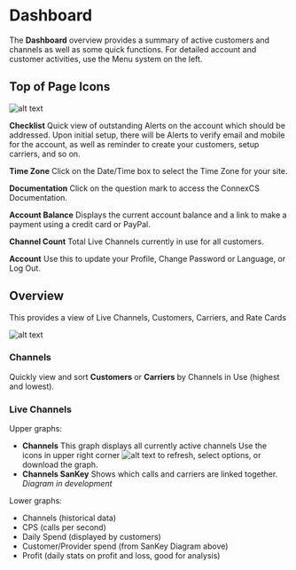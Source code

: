 # Dashboard

The **Dashboard** overview provides a summary of active customers and channels as well as some quick functions. For detailed account and customer activities, use the Menu system on the left.  

## Top of Page Icons
![alt text][top of page]

**Checklist** Quick view of outstanding Alerts on the account which should be addressed. Upon initial setup, there will be Alerts to verify email and mobile for the account, as well as reminder to create your customers, setup carriers, and so on. 

**Time Zone** Click on the Date/Time box to select the Time Zone for your site. 

**Documentation** Click on the question mark to access the ConnexCS Documentation.

**Account Balance** Displays the current account balance and a link to make a payment using a credit card or PayPal. 

**Channel Count** Total Live Channels currently in use for all customers.

**Account** Use this to update your Profile, Change Password or Language, or Log Out.


## Overview
This provides a view of Live Channels, Customers, Carriers, and Rate Cards

![alt text][dashboard]

### Channels 
Quickly view and sort **Customers** or **Carriers** by Channels in Use (highest and lowest).

### Live Channels
Upper graphs:

+ **Channels** This graph displays all currently active channels 
Use the icons in upper right corner ![alt text][profit] to refresh, select options, or download the graph. 
+ **Channels SanKey** Shows which calls and carriers are linked together. *Diagram in development*

Lower graphs:

+ Channels (historical data)
+ CPS (calls per second)
+ Daily Spend (displayed by customers)
+ Customer/Provider spend (from SanKey Diagram above)
+ Profit (daily stats on profit and loss, good for analysis)


[top of page]: /customer-portal/img/topofpage.png
[dashboard]: /customer-portal/img/dashboard.png
[profit]: /customer-portal/img/profit.png
